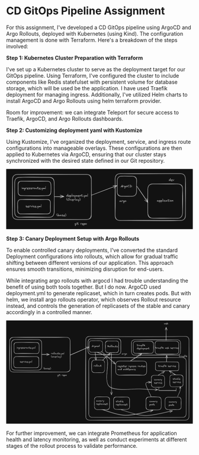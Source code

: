 # CD GitOps Pipeline Assignment

For this assignment, I've developed a CD GitOps pipeline using ArgoCD and Argo Rollouts, deployed with Kubernetes (using Kind). The configuration management is done with Terraform. Here's a breakdown of the steps involved:

**Step 1: Kubernetes Cluster Preparation with Terraform**

I've set up a Kubernetes cluster to serve as the deployment target for our GitOps pipeline. Using Terraform, I've configured the cluster to include components like Redis statefulset with persistent volume for database storage, which will be used be the application. I have used Traefik deployment for managing ingress. Additionally, I've utilized Helm charts to install ArgoCD and Argo Rollouts using helm terraform provider. 

Room for improvement: we can integrate Teleport for secure access to Traefik, ArgoCD, and Argo Rollouts dashboards.

**Step 2: Customizing deployment yaml with Kustomize**

Using Kustomize, I've organized the deployment, service, and ingress route configurations into manageable overlays. These configurations are then applied to Kubernetes via ArgoCD, ensuring that our cluster stays synchronized with the desired state defined in our Git repository.

![deployment](assets/1.png)

**Step 3: Canary Deployment Setup with Argo Rollouts**

To enable controlled canary deployments, I've converted the standard Deployment configurations into rollouts, which allow for gradual traffic shifting between different versions of our application. This approach ensures smooth transitions, minimizing disruption for end-users. 

While integrating argo rollouts with argocd I had trouble understanding the benefit of using both tools together. But I do now.
ArgoCD used deployment.yml to generate replicaset, which in turn creates pods. But with helm, we install argo rollouts operator, which observes Rollout resource instead, and controls the generation of replicasets of the stable and canary accordingly in a controlled manner.

![rollout](assets/2.png)

For further improvement, we can integrate Prometheus for application health and latency monitoring, as well as conduct experiments at different stages of the rollout process to validate performance.

